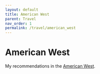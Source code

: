 ```yaml
---
layout: default
title: American West
parent: Travel
nav_order: 1
permalink: /travel/american_west
---
```


# American West
  
My recommendations in the [American West](https://www.google.com/maps/d/u/0/edit?mid=19k2YXutg0QAK09MgEkKpJw9uyWgJdqk&usp=sharing).
